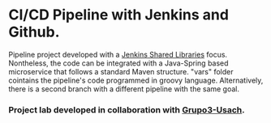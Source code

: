 # CI/CD Pipeline with Jenkins and Github.

Pipeline project developed with a [Jenkins Shared Libraries](https://www.jenkins.io/doc/book/pipeline/shared-libraries/) focus. Nontheless, the code can be integrated with a Java-Spring based microservice that follows a standard Maven structure. "vars" folder cointains the pipeline's code programmed in groovy language. Alternatively, there is a second branch with a different pipeline with the same goal.

### Project lab developed in collaboration with [Grupo3-Usach](https://github.com/Grupo3-Devops-Usach/pipelines-devops-lab).
